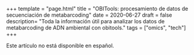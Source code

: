 +++
template = "page.html"
title = "OBITools: procesamiento de datos de secuenciación de metabarcoding"
date =  2020-06-27
draft = false
description= "Toda la información útil para analizar los datos de metabarcoding de ADN ambiental con obitools."
tags = ["omics", "tech"]
+++

Este artículo no está disponible en español.
